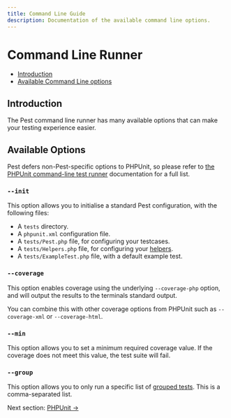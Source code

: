 ```yaml
---
title: Command Line Guide
description: Documentation of the available command line options.
---
```


# Command Line Runner

- [Introduction](#introduction)
- [Available Command Line options](#available-options)

<a name="introduction"></a>
## Introduction

The Pest command line runner has many available options that can make your testing experience easier.

<a name="available-options"></a>
## Available Options

Pest defers non-Pest-specific options to PHPUnit, so please refer to [the PHPUnit command-line test runner](https://phpunit.readthedocs.io/en/latest/textui.html#command-line-options) documentation for a full list.

### `--init`

This option allows you to initialise a standard Pest configuration, with the following files:

- A `tests` directory.
- A `phpunit.xml` configuration file.
- A `tests/Pest.php` file, for configuring your testcases.
- A `tests/Helpers.php` file, for configuring your [helpers](/docs/helpers).
- A `tests/ExampleTest.php` file, with a default example test.

### `--coverage`

This option enables coverage using the underlying `--coverage-php` option, and will output the results to the terminals standard output.

You can combine this with other coverage options from PHPUnit such as `--coverage-xml` or `--coverage-html`.

### `--min`

This option allows you to set a minimum required coverage value. If the coverage does not meet this value, the test suite will fail.

### `--group`

This option allows you to only run a specific list of [grouped tests](/docs/groups). This is a comma-separated list.

Next section: [PHPUnit →](/docs/guides/phpunit)
